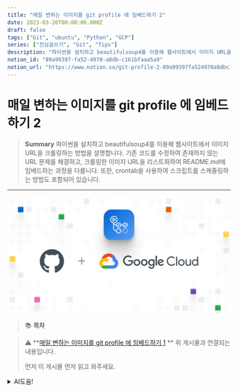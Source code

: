 ```yaml
---
title: "매일 변하는 이미지를 git profile 에 임베드하기 2"
date: 2023-03-26T00:00:00.000Z
draft: false
tags: ["Git", "ubuntu", "Python", "GCP"]
series: ["진심글쓰기", "Git", "Tips"]
description: "파이썬을 설치하고 beautifulsoup4를 이용해 웹사이트에서 이미지 URL을 크롤링하는 방법을 설명합니다. 기존 코드를 수정하여 존재하지 않는 URL 문제를 해결하고, 크롤링한 이미지 URL을 리스트화하여 README.md에 임베드하는 과정을 다룹니다. 또한, crontab을 사용하여 스크립트를 스케줄링하는 방법도 포함되어 있습니다."
notion_id: "89a99397-fa52-4970-a8db-c161bfaaa5a9"
notion_url: "https://www.notion.so/git-profile-2-89a99397fa524970a8dbc161bfaaa5a9"
---
```


# 매일 변하는 이미지를 git profile 에 임베드하기 2

> **Summary**
> 파이썬을 설치하고 beautifulsoup4를 이용해 웹사이트에서 이미지 URL을 크롤링하는 방법을 설명합니다. 기존 코드를 수정하여 존재하지 않는 URL 문제를 해결하고, 크롤링한 이미지 URL을 리스트화하여 README.md에 임베드하는 과정을 다룹니다. 또한, crontab을 사용하여 스크립트를 스케줄링하는 방법도 포함되어 있습니다.

---


![Image](image_7694b81670ff.png)

> 📚 **목차**
>

> ⚠️ **[매일 변하는 이미지를 git profile 에 임베드하기 1](https://www.notion.so/c2f950c741a8429b9d7bdfc4cc470d67) **
> 위 게시물과 연결되는 내용입니다.
>
> 먼저 이 게시물 먼저 읽고 와주세요.
>
>


<details>
<summary>AI도움!</summary>

> 💡 **[https://www.random-art.org/](https://www.random-art.org/) 이 웹사이트에 .jpg 가 포함된 url을 전부 리스트로 가져오는 방법**
> Beautiful Soup 또는 Scrapy와 같은 웹 스크래핑 도구를 사용하여 웹사이트 [https://www.random-art.org/에서](https://www.random-art.org/%EC%97%90%EC%84%9C) .jpg 확장자를 가진 모든 URL을 추출할 수 있습니다. 다음은 Python에서 Beautiful Soup을 사용하는 예제 코드입니다.
>
> ```python
> import requests
> from bs4 import BeautifulSoup
>
> url = "https://www.random-art.org/"
>
> response = requests.get(url)
> soup = BeautifulSoup(response.content, 'html.parser')
>
> for link in soup.find_all('a'):
>     href = link.get('href')
>     if href.endswith('.jpg'):
>         print(href)
> ```
>
>
> 이 코드는 웹사이트에 GET 요청을 보낸 다음 Beautiful Soup을 사용하여 HTML 응답에서 모든 앵커 태그(<a>)를 추출합니다. 각 앵커 태그에 대해 href 속성이 '.jpg'로 끝나는지 확인하고 그럴 경우 URL을 인쇄합니다.
>
>

> 💡 **[https://www.random-art.org/?page=1&liked=0&sort=time](https://www.random-art.org/?page=1&liked=0&sort=time) 이 사이트의 모든 페이지에 포함된 모든 .jpg URL을 나열하는 방법입니다.**
> ```python
> import requests
> from bs4 import BeautifulSoup
>
> base_url = 'https://www.random-art.org/?page='
> jpg_urls = []
>
> # Loop through all pages
> for page in range(1, 10):  # Change 10 to the number of pages you want to scrape
>     url = base_url + str(page) + '&liked=0&sort=time'
>     response = requests.get(url)
>     soup = BeautifulSoup(response.content, 'html.parser')
>
>     # Find all img tags with .jpg extension
>     images = soup.find_all('img', src=lambda src: src.endswith('.jpg'))
>
>     # Extract the URLs and append to the list
>     for img in images:
>         jpg_urls.append(img['src'])
>
> # Print the list of .jpg URLs
> print(jpg_urls)
> ```
>
> 이 코드는 URL의 페이지 번호를 변경하여 웹 사이트 페이지를 순환한 다음 BeautifulSoup을 사용하여 페이지 소스에서 .jpg 확장자를 가진 img 태그를 모두 찾습니다. 이러한 이미지의 URL이 추출되어 목록에 추가됩니다. 마지막으로 모든 .jpg URL 목록이 인쇄됩니다. 코드는 처음 9페이지만 스크랩합니다. for 루프에서 range 매개변수를 변경하여 스크랩할 페이지 수를 변경할 수 있습니다.
>
>

> 💡 **텍스트가 저장될때마다 문자열 앞에 [https://www.random-art.org](https://www.random-art.org/) 가 포함된 상태로 .txt에 저장되었으면 좋겠습니다.**
> ```python
> import requests
> from bs4 import BeautifulSoup
>
> base_url = 'https://www.random-art.org/?page='
> jpg_urls = []
>
> # Loop through all pages
> for page in range(1, 5):  # Change 10 to the number of pages you want to scrape
>     url = base_url + str(page) + '&liked=0&sort=time'
>     response = requests.get(url)
>     soup = BeautifulSoup(response.content, 'html.parser')
>
>     # Find all img tags with .jpg extension
>     images = soup.find_all('img', src=lambda src: src.endswith('.jpg'))
>
>     # Extract the URLs and append to the list
>     for img in images:
>         jpg_urls.append('https://www.random-art.org/' + img['src'])
>
> # Save the list of .jpg URLs to a text file
> with open('random-art-urls.txt', 'w') as f:
>     f.write('\n'.join(jpg_urls))
> ```
>
> 하지만 지금은 [https://www.random-art.org/img/small/417864.jpg](https://www.random-art.org/img/small/417864.jpg) 형식으로 txt에 저장됩니다. 저는 small이라는 글자를 large로 변경한 상태로 txt파일에 저장하고싶습니다.
>
> ```python
> import requests
> from bs4 import BeautifulSoup
>
> base_url = 'https://www.random-art.org/?page='
> jpg_urls = []
>
> # Loop through all pages
> for page in range(1, 5):  # Change 10 to the number of pages you want to scrape
>     url = base_url + str(page) + '&liked=0&sort=time'
>     response = requests.get(url)
>     soup = BeautifulSoup(response.content, 'html.parser')
>
>     # Find all img tags with .jpg extension
>     images = soup.find_all('img', src=lambda src: src.endswith('.jpg'))
>
>     # Extract the URLs, replace "small" with "large", and append to the list
>     for img in images:
>         jpg_url = img['src'].replace('/small/', '/large/')
>         jpg_urls.append(jpg_url)
>
> # Save the list of .jpg URLs to a txt file
> with open('random-art-large.txt', 'w') as file:
>     for url in jpg_urls:
>         file.write('https://www.random-art.org' + url + '\n')
>
> print('File saved successfully.')
> ```
>
>

> 💡 **crontab -e에서 py 파일 실행이 안됩니다**
> cron을 통해 예약할 때 스크립트가 올바르게 실행되지 않는 몇 가지 이유가 있을 수 있습니다.
>
> Cron이 Python 인터프리터를 찾지 못할 수 있습니다. 스크립트 명령 앞에 crontab 파일에서 Python 인터프리터의 전체 경로를 추가합니다. 
>
> `→ 예: /usr/bin/python3 /home/thquddnr123/AutoCommit/HelloZOOO/writeUrl.py`
> 작업 디렉토리가 올바르게 설정되지 않았을 수 있습니다. Cron이 수동으로 실행한 동일한 디렉토리에서 스크립트를 실행하지 않을 수 있습니다. 이 문제를 해결하려면 crontab 파일에서 스크립트의 작업 디렉토리를 지정하십시오. 
>
> `→ 예: * 7 * * * cd /home/thquddnr123/AutoCommit/HelloZOOO && /usr/bin/python3 writeUrl.py`
>
>
> 스크립트가 자동으로 실패할 수 있습니다. 표준 출력 및 오류를 파일로 리디렉션하여 오류를 디버깅합니다. 
>
> `→ 예: * 7 * * * cd /home/thquddnr123/AutoCommit/HelloZOOO && /usr/bin/python3 writeUrl.py >> /tmp/writeUrl.log 2>&1`
>
>
>

</details>

